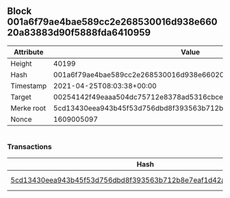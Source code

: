 ## Block 001a6f79ae4bae589cc2e268530016d938e66020a83883d90f5888fda6410959

Attribute | Value
--- | ---
Height | 40199
Hash | 001a6f79ae4bae589cc2e268530016d938e66020a83883d90f5888fda6410959
Timestamp | 2021-04-25T08:03:38+00:00
Target | 00254142f49eaaa504dc75712e8378ad5316cbcead634704b3734b6271167cc4
Merke root | 5cd13430eea943b45f53d756dbd8f393563b712b8e7eaf1d42aba0badce83657
Nonce | 1609005097

```

```

### Transactions

Hash | Amount
--- | ---
[5cd13430eea943b45f53d756dbd8f393563b712b8e7eaf1d42aba0badce83657](5cd13430eea943b45f53d756dbd8f393563b712b8e7eaf1d42aba0badce83657.md) | 10.00000000 SKEPTI 
